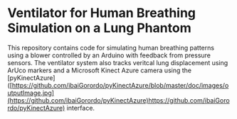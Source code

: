 # Ventilator for Human Breathing Simulation on a Lung Phantom

This repository contains code for simulating human breathing patterns using a blower controlled by an Arduino with feedback from pressure sensors. The ventilator system also tracks veritcal lung displacement using ArUco markers and a Microsoft Kinect Azure camera using the [pyKinectAzure] ([https://github.com/ibaiGorordo/pyKinectAzure/blob/master/doc/images/outputImage.jpg](https://github.com/ibaiGorordo/pyKinectAzure)https://github.com/ibaiGorordo/pyKinectAzure) interface.


